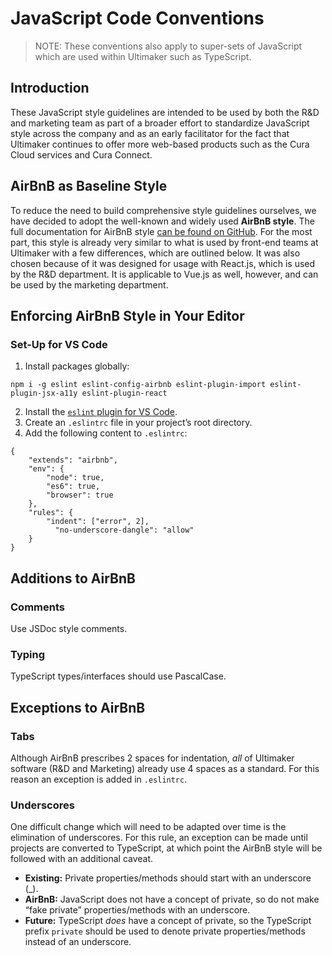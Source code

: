 # JavaScript Code Conventions
> NOTE: These conventions also apply to super-sets of JavaScript which are used within Ultimaker such as TypeScript.

## Introduction
These JavaScript style guidelines are intended to be used by both the R&D and marketing team as part of a broader effort to standardize JavaScript style across the company and as an early facilitator for the fact that Ultimaker continues to offer more web-based products such as the Cura Cloud services and Cura Connect.

## AirBnB as Baseline Style
To reduce the need to build comprehensive style guidelines ourselves, we have decided to adopt the well-known and widely used **AirBnB style**. The full documentation for AirBnB style [can be found on GitHub](https://github.com/airbnb/javascript). For the most part, this style is already very similar to what is used by front-end teams at Ultimaker with a few differences, which are outlined below. It was also chosen because of it was designed for usage with React.js, which is used by the R&D department. It is applicable to Vue.js as well, however, and can be used by the marketing department.

## Enforcing AirBnB Style in Your Editor
### Set-Up for VS Code
1. Install packages globally:

```
npm i -g eslint eslint-config-airbnb eslint-plugin-import eslint-plugin-jsx-a11y eslint-plugin-react
```
2. Install the [`eslint` plugin for VS Code](https://marketplace.visualstudio.com/items?itemName=dbaeumer.vscode-eslint).
3. Create an `.eslintrc` file in your project’s root directory.
4. Add the following content to `.eslintrc`:

```
{
    "extends": "airbnb",
    "env": {
        "node": true,
        "es6": true,
        "browser": true
    },
    "rules": {
        "indent": ["error", 2],
	      "no-underscore-dangle": "allow"
    }
}
```

## Additions to AirBnB
### Comments
Use JSDoc style comments.

### Typing
TypeScript types/interfaces should use PascalCase.

## Exceptions to AirBnB
### Tabs
Although AirBnB prescribes 2 spaces for indentation, _all_ of Ultimaker software (R&D and Marketing) already use 4 spaces as a standard. For this reason an exception is added in `.eslintrc`.

### Underscores
One difficult change which will need to be adapted over time is the elimination of underscores. For this rule, an exception can be made until projects are converted to TypeScript, at which point the AirBnB style will be followed with an additional caveat.

- **Existing:** Private properties/methods should start with an underscore (\_).
- **AirBnB:** JavaScript does not have a concept of private, so do not make “fake private” properties/methods with an underscore.
- **Future:** TypeScript _does_ have a concept of private, so the TypeScript prefix `private` should be used to denote private properties/methods instead of an underscore.

